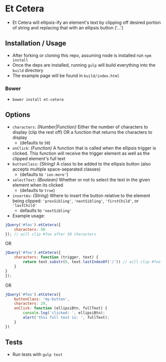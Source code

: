 # Et Cetera

* Et Cetera will ellipsis-ify an element's text by clipping off desired portion of string and replacing that with an ellipsis button ('...')

## Installation / Usage
* After forking or cloning this repo, assuming node is installed run `npm install`
* Once the deps are installed, running `gulp` will build everything into the `build` directory
* The example page will be found in `build/index.html`

### Bower
* `bower install et-cetera`

## Options
* `characters`: _{Number|Function}_ Either the number of characters to display (clip the rest off) OR a function that returns the characters to display
	* (defaults to `50`)
* `onClick`: _{Function}_ A function that is called when the ellipsis trigger is clicked.  This function will receive the trigger element as well as the clipped element's full text
* `buttonClass`: _{String}_ A class to be added to the ellipsis button (also accepts multiple space-separated classes)
	* (defaults to `'ion-more'`)
* `selectText`: _{Boolean}_ Whether or not to select the text in the given element when its clicked
	* (defaults to `true`)
* `insertAs`: _{String_} Where to insert the button relative to the element being clipped: `'prevSibling'`, `'nextSibling'`, `'firstChild'`, or `'lastChild'`
	* defaults to `'nextSibling'`
* Example usage:

```js
jQuery('#foo').etCetera({
	characters: 50
}); // will clip #foo after 50 characters
```

OR


```js
jQuery('#foo').etCetera({
	characters: function (trigger, text) {
		return text.substr(0, text.lastIndexOf('/')) // will clip #foo at its last slash
	}
}
});

```


OR

```js
jQuery('#foo').etCetera({
	buttonClass: 'my-button',
	characters: 29,
	onClick: function (ellipsiBtn, fullText) {
		console.log('clicked: ', ellipsiBtn);
		alert('this full text is: ', fullText);
	}
})
```

## Tests
* Run tests with `gulp test`
